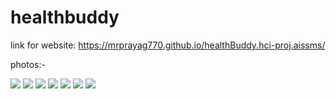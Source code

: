 # healthbuddy


link for website:  https://mrprayag770.github.io/healthBuddy.hci-proj.aissms/



photos:-

<img src="https://github.com/Mrprayag770/healthBuddy.hci-proj.aissms/blob/main/images/11.png?raw=true">
<img src="https://github.com/Mrprayag770/healthBuddy.hci-proj.aissms/blob/main/images/33.png?raw=true">
<img src="https://github.com/Mrprayag770/healthBuddy.hci-proj.aissms/blob/main/images/111.png?raw=true">
<img src="https://github.com/Mrprayag770/healthBuddy.hci-proj.aissms/blob/main/images/22.png?raw=true">

<img src="https://github.com/Mrprayag770/healthBuddy.hci-proj.aissms/blob/main/images/55.png?raw=true">
<img src="https://github.com/Mrprayag770/healthBuddy.hci-proj.aissms/blob/main/images/77.png?raw=true">
<img src="https://github.com/Mrprayag770/healthBuddy.hci-proj.aissms/blob/main/images/88.png?raw=true">
